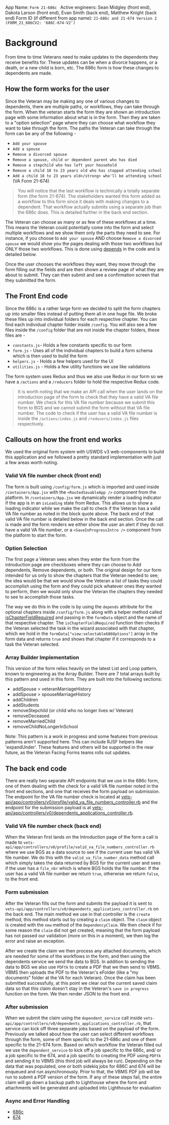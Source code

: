 App Name: `Form 21-686c `
Active engineers: Sean Midgley (front end), Dakota Larson (front end), Evan Smith (back end), Matthew Knight (back end)
Form ID (if different from app name): `21-686c and 21-674 Version 2` `(FORM_21_686CV2: '686C-674-V2')`

# Background

From time to time Veterans need to make updates to the dependents they receive benefits for. These updates can be when a divorce happens, or a death, or a new child is born, etc. The 686c form is how these changes to dependents are made.

## How the form works for the user

Since the Veteran may be making any one of various changes to dependents, there are multiple paths, or workflows, they can take through the form. When the veteran starts the form they are shown an introduction page with some information about what is in the form. Then they are taken to a "option selection" page where they can choose what workflow they want to take through the form. The paths the Veteran can take through the form can be any of the following -

- `Add your spouse`
- `Add a spouse`
- `Remove a divorced spouse`
- `Remove a spouse, child or dependent parent who has died`
- `Remove a stepchild who has left your household`
- `Remove a child 18 to 23 years old who has stopped attending school`
- `Add a child 18 to 23 years old</strong> who'll be attending school` (VA Form 21-674)

> You will notice that the last workflow is technically a totally separate form (the form 21-674). The stakeholders wanted this form added as a workflow to this form since it deals with making changes to a dependent. That workflow actually submits using a separate job than the 686c does. This is detailed further in the back end section.

The Veteran can choose as many or as few of these workflows at a time. This means the Veteran could potentially come into the form and select multiple workflows and we show them only the parts they need to see. For instance, if you choose to `Add your spouse` AND choose `Remove a divorced spouse` we would show you the pages dealing with those two workflows but ONLY those two workflows. This is done using [depends](https://department-of-veterans-affairs.github.io/veteran-facing-services-tools/forms/common-patterns-for-building-forms/#conditionally-including-a-page) in the code and is detailed below.

Once the user chooses the workflows they want, they move through the form filling out the fields and are then shown a review page of what they are about to submit. They can then submit and see a confirmation screen that they submitted the form.

## The Front End code

Since the 686c is a rather large form we decided to split the form chapters up into smaller files instead of putting them all in one huge file. We broke these files up into individual folders for each respective chapter. You can find each individual chapter folder inside `/config`. You will also see a few files inside the `/config` folder that are not inside the chapter folders, these files are -

- `constants.js`- Holds a few constants specific to our form
- `form.js` - Uses all of the individual chapters to build a form schema which is then used to build the form
- `helpers.js` - Holds a few helpers used for the UI
- `utilities.js` - Holds a few utility functions we use like validations

The form system uses Redux and thus we also use Redux in our form so we have a `/actions` and a `/reducers` folder to hold the respective Redux code.

> It is worth noting that we make an API call when the user lands on the introduction page of the form to check that they have a valid VA file number. We check for this VA file number because we submit this form to BGS and we cannot submit the form without that VA file number. The code to check if the user has a valid VA file number is inside the `/actions/index.js` and `/reducers/index.js` files respectively.




## Callouts on how the front end works

We used the original form system with USWDS v3 web-components to build this application and we followed a pretty standard implementation with just a few areas worth noting.

### Valid VA file number check (front end)

The form is built using `/config/form.js` which is imported and used inside `/containers/App.jsx` with the `<RoutedSavableApp />` component from the platform. In `/containers/App.jsx` we dynamically render a loading indicator if the app is in an `isLoading` state from Redux. This allows us to show a loading indicator while we make the call to check if the Veteran has a valid VA file number as noted in the block quote above. The back end of that valid VA file number is detailed below in the back end section. Once the call is made and the form renders we either show the user an alert if they do not have a valid VA file number, or a `<SaveInProgressIntro />` component from the platform to start the form.

### Option Selection

The first page a Veteran sees when they enter the form from the introduction page are checkboxes where they can choose to Add dependents, Remove dependents, or both. The original design for our form intended for us only to show the chapters that the Veteran needed to see; the idea would be that we would show the Veteran a list of tasks they could accomplish using the form and they could pick whatever ones they wanted to perform, then we would only show the Veteran the chapters they needed to see to accomplish those tasks.

The way we do this in the code is by using the `depends` attribute for the optional chapters inside `/config/form.js` along with a helper method called [isChapterFieldRequired](https://github.com/department-of-veterans-affairs/vets-website/blob/a4babda01dac9cbb30feded94e92ea8f557b69be/src/applications/disability-benefits/686c-674/config/helpers.js#L7) and passing in the `formData` object and the name of that respective chapter. The `isChapterFieldRequired` function then checks if the Veteran selected the task in the wizard associated with that chapter, which we hold in the `formData["view:selectable686Options"]` array in the form data and returns `true` and shows that chapter if it corresponds to a task the Veteran selected.

### Array Builder Implementation

This version of the form relies heavily on the latest List and Loop pattern, known to engineering as the Array Builder. There are 7 total arrays built by this pattern and used in this form. They are built into the following sections:

- addSpouse > veteranMarriageHistory
- addSpouse > spouseMarriageHistory
- addChildren
- addStudents
- removeStepchild (or child who no longer lives w/ Veteran)
- removeDeceased
- removeMarriedChild
- removeChildNoLongerInSchool

Note: This pattern is a work in progress and some features from previous patterns aren't supported here. This can include RJSF helpers like 'expandUnder'. These features and others will be supported in the near future, as the Veteran Facing Forms teams rolls out updates.

## The back end code

There are really two separate API endpoints that we use in the 686c form, one of them dealing with the check for a valid VA file number noted in the front end sections, and one that receives the form payload on submission. The endpoint for the VA file number check is located at [vets-api/app/controllers/v0/profile/valid_va_file_numbers_controller.rb](https://github.com/department-of-veterans-affairs/vets-api/blob/d6a57d2046248013e52a38fc490c1cd6e5cb955c/app/controllers/v0/profile/valid_va_file_numbers_controller.rb#L1) and the endpoint for the submission payload is at [vets-api/app/controllers/v0/dependents_applications_controller.rb](https://github.com/department-of-veterans-affairs/vets-api/blob/d6a57d2046248013e52a38fc490c1cd6e5cb955c/app/controllers/v0/dependents_applications_controller.rb#L1).

### Valid VA file number check (back end)

When the Veteran first lands on the Introduction page of the form a call is made to `vets-api/app/controllers/v0/profile/valid_va_file_numbers_controller.rb` where we use BGS as a data source to see if the current user has valid VA file number. We do this with the `valid_va_file_number_data` method call which simply takes the data returned by BGS for the current user and sees if the user has a `file_nbr` which is where BGS holds the file number. If the user has a valid VA file number we return `true`, otherwise we return `false`, to the front end.

### Form submission

After the Veteran fills out the form and submits the payload it is sent to `vets-api/app/controllers/v0/dependents_applications_controller.rb` on the back end. The main method we use in that controller is the `create` method, this method starts out by creating a `claim` object. The `claim` object is created with the `new` method of the `DependencyClaim`. We then check if for some reason the `claim` did not get created, meaning that the form payload has not passed our validation (more on this in a moment), we then log the error and raise an exception.

After we create the claim we then process any attached documents, which are needed for some of the workflows in the form, and then using the dependents service we send the data to BGS. In addition to sending the data to BGS we also use `PDFtk` to create a PDF that we then send to VBMS. VBMS then uploads the PDF to the Veteran's eFolder (like a "my documents" folder at the VA for each Veteran). Once the claim has been submitted successfully, at this point we clear out the current saved claim data so that this claim doesn't stay in the Veteran's `save in progress` function on the form. We then render JSON to the front end.

### After submission

When we submit the claim using the `dependent_service` call inside `vets-api/app/controllers/v0/dependents_applications_controller.rb`, that service can kick off three separate jobs based on the payload of the form. Previously we talked about how the user can select different workflows through the form, some of them specific to the 21-686c and one of them specific to the 21-674 form. Based on which workflow the Veteran filled out we use the `dependent_service` to kick off a job specific to the 686c, and/ or a job specific to the 674, and a job specific to creating the PDF using `PDFtk` and sending it to VBMS (this third job will always be run).
Depending on the data that was populated, one or both sidekiq jobs for 686C and 674 will be enqueued and run asynchronously. Prior to that, the VBMS PDF job will be run to submit a PDF version of the form. If any of these steps fail, the entire claim will go down a backup path to Lighthouse where the form and attachments will be generated and uploaded into Lighthouse for evaluation

### Async and Error Handling

- [686c](documentation/686c.md)
- [674](documentation/674.md)

